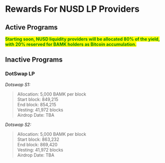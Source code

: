 # Rewards For NUSD LP Providers

## Active Programs

<mark style="color:green;">**Starting soon, NUSD liquidity providers will be allocated 80% of the yield, with 20% reserved for BAMK holders as Bitcoin accumulation.**</mark>

## Inactive Programs

### DotSwap LP&#x20;

_Dotswap S1:_

> Allocation: 5,000 BAMK per block \
> Start block: 849,215 \
> End block: 854,215 \
> Vesting: 41,972 blocks\
> Airdrop Date: TBA

_Dotswap S2:_

> Allocation: 5,000 BAMK per block \
> Start block: 863,232\
> End block: 869,420\
> Vesting: 41,972 blocks\
> Airdrop Date: TBA
